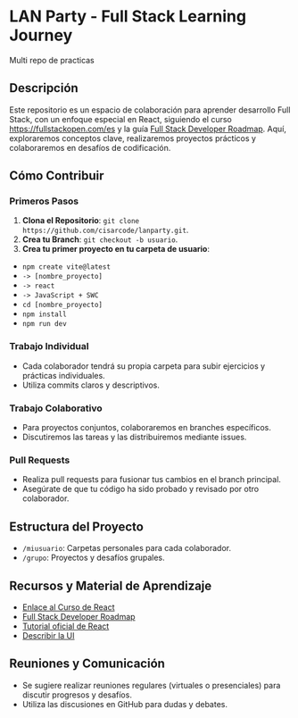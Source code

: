 # LAN Party - Full Stack Learning Journey
Multi repo de practicas

## Descripción

Este repositorio es un espacio de colaboración para aprender desarrollo Full Stack, con un enfoque especial en React, siguiendo el curso https://fullstackopen.com/es y la guía [Full Stack Developer Roadmap](https://roadmap.sh/full-stack). Aquí, exploraremos conceptos clave, realizaremos proyectos prácticos y colaboraremos en desafíos de codificación.

## Cómo Contribuir

### Primeros Pasos

1. **Clona el Repositorio**: `git clone https://github.com/cisarcode/lanparty.git`.
2. **Crea tu Branch**: `git checkout -b usuario`.
3. **Crea tu primer proyecto en tu carpeta de usuario**:
 - `npm create vite@latest`
 -  `-> [nombre_proyecto]`
 -  `-> react`
 -  `-> JavaScript + SWC`
 -  `cd [nombre_proyecto]`
 -  `npm install`
 -  `npm run dev`  

### Trabajo Individual

- Cada colaborador tendrá su propia carpeta para subir ejercicios y prácticas individuales.
- Utiliza commits claros y descriptivos.

### Trabajo Colaborativo

- Para proyectos conjuntos, colaboraremos en branches específicos.
- Discutiremos las tareas y las distribuiremos mediante issues.

### Pull Requests

- Realiza pull requests para fusionar tus cambios en el branch principal.
- Asegúrate de que tu código ha sido probado y revisado por otro colaborador.

## Estructura del Proyecto

- `/miusuario`: Carpetas personales para cada colaborador.
- `/grupo`: Proyectos y desafíos grupales.

## Recursos y Material de Aprendizaje

- [Enlace al Curso de React](https://fullstackopen.com/es)
- [Full Stack Developer Roadmap](https://roadmap.sh/full-stack)
- [Tutorial oficial de React](https://es.react.dev/learn/tutorial-tic-tac-toe)
- [Describir la UI](https://es.react.dev/learn/describing-the-ui)

## Reuniones y Comunicación

- Se sugiere realizar reuniones regulares (virtuales o presenciales) para discutir progresos y desafíos.
- Utiliza las discusiones en GitHub para dudas y debates.

